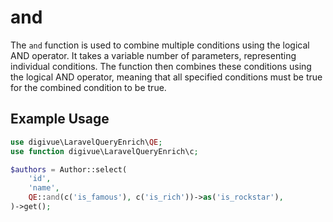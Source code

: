 # and

The `and` function is used to combine multiple conditions using the logical AND operator. It takes a variable number of
parameters, representing individual conditions. The function then combines these conditions using the logical AND
operator, meaning that all specified conditions must be true for the combined condition to be true.

## Example Usage

```php
use digivue\LaravelQueryEnrich\QE;
use function digivue\LaravelQueryEnrich\c;

$authors = Author::select(
    'id',
    'name',
    QE::and(c('is_famous'), c('is_rich'))->as('is_rockstar'),
)->get();
```